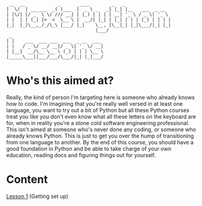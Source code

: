 ```
 __  __            _       ____        _   _                 
|  \/  | __ ___  _( )___  |  _ \ _   _| |_| |__   ___  _ __  
| |\/| |/ _` \ \/ /// __| | |_) | | | | __| '_ \ / _ \| '_ \ 
| |  | | (_| |>  <  \__ \ |  __/| |_| | |_| | | | (_) | | | |
|_|  |_|\__,_/_/\_\ |___/ |_|    \__, |\__|_| |_|\___/|_| |_|
                                 |___/                       
 _                                  
| |    ___  ___ ___  ___  _ __  ___ 
| |   / _ \/ __/ __|/ _ \| '_ \/ __|
| |__|  __/\__ \__ \ (_) | | | \__ \
|_____\___||___/___/\___/|_| |_|___/
```

# Who's this aimed at?
Really, the kind of person I'm targeting here is someone who already knows how to code. I'm imagining that you're really well versed in at least one language, you want to try out a bit of Python but all these Python courses treat you like you don't even know what all these letters on the keyboard are for, when in reality you're a stone cold software engineering professional.  
This isn't aimed at someone who's never done any coding, or someone who already knows Python. This is just to get you over the hump of transitioning from one language to another. By the end of this course, you should have a good foundation in Python and be able to take charge of your own education, reading docs and figuring things out for yourself.


# Content
[Lesson 1](./Lesson_1/00_lesson_intro.md) (Getting set up)